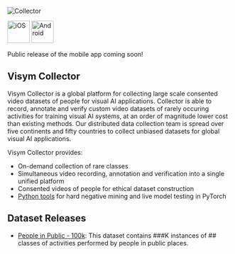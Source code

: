 ![Collector](http://i3.ytimg.com/vi/HjNa7_T-Xkc/maxresdefault.jpg)

<a href="https://visym.com/collector"><img alt="iOS" src="https://developer.apple.com/app-store/marketing/guidelines/images/badge-download-on-the-app-store.svg" height="50"/></a>  <a href="https://visym.com/collector"><img alt="Android" src="https://upload.wikimedia.org/wikipedia/commons/7/78/Google_Play_Store_badge_EN.svg" height="50"/></a>

Public release of the mobile app coming soon!


## Visym Collector

Visym Collector is a global platform for collecting large scale consented video datasets of people for visual AI applications. Collector is able to record, annotate and verify custom video datasets of rarely occuring activities for training visual AI systems, at an order of magnitude lower cost than existing methods. Our distributed data collection team is spread over five continents and fifty countries to collect unbiased datasets for global visual AI applications.
   
Visym Collector provides:  

* On-demand collection of rare classes  
* Simultaneous video recording, annotation and verification into a single unified platform  
* Consented videos of people for ethical dataset construction
* [Python tools](https://github.com/visym/collector) for hard negative mining and live model testing in PyTorch


## Dataset Releases

* [People in Public - 100k](https://visym.com):  This dataset contains ###K instances of ## classes of activities performed by people in public places.

